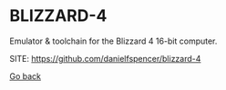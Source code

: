# BLIZZARD-4
 
 Emulator & toolchain for the Blizzard 4 16-bit computer.
 
 SITE: https://github.com/danielfspencer/blizzard-4

 [Go back](https://portable-linux-apps.github.io/apps.html)
